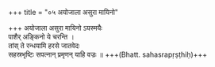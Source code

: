 +++
title = "०५ अयोजाला असुरा मायिनो"

+++
अयोजाला असुरा मायिनो ऽयस्मयैः  
पाशैर् अङ्किनो ये चरन्ति ।  
तांस् ते रन्धयामि हरसे जातवेदः  
सहस्रभृष्टिः सपत्नान् प्रमृणन् याहि वज्रः ॥ +++(Bhatt. sahasrapṛṣṭhiḥ)+++